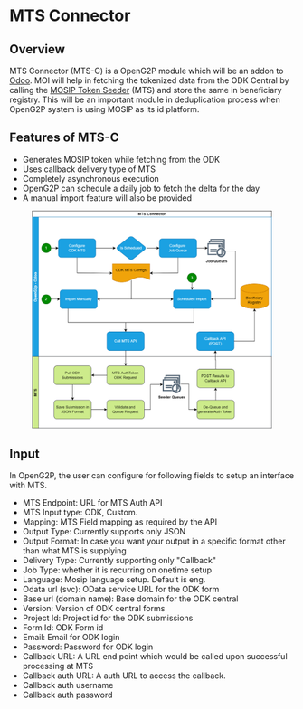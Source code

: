 # MTS Connector

## Overview

MTS Connector (MTS-C) is a OpenG2P module which will be an addon to [Odoo](https://www.odoo.com/). MOI will help in fetching the tokenized data from the ODK Central by calling the [MOSIP Token Seeder](mosip-token-seeder.md) (MTS) and store the same in beneficiary registry. This will be an important module in deduplication process when OpenG2P system is using MOSIP as its id platform.

## Features of MTS-C

* Generates MOSIP token while fetching from the ODK
* Uses callback delivery type of MTS
* Completely asynchronous execution
* OpenG2P can schedule a daily job to fetch the delta for the day
* A manual import feature will also be provided

<figure><img src=".gitbook/assets/mosip-token-seeder-connector.png" alt=""><figcaption></figcaption></figure>

## Input

In OpenG2P, the user can configure for following fields to setup an interface with MTS.

* MTS Endpoint: URL for MTS Auth API
* MTS Input type: ODK, Custom.&#x20;
* Mapping: MTS Field mapping as required by the API
* Output Type: Currently supports only JSON
* Output Format: In case you want your output in a specific format other than what MTS is supplying
* Delivery Type: Currently supporting only "Callback"&#x20;
* Job Type: whether it is recurring on onetime setup
* Language: Mosip language setup. Default is eng.
* Odata url (svc): OData service URL for the ODK form
* Base url (domain name): Base domain for the ODK central
* Version: Version of ODK central forms
* Project Id: Project id for the ODK submissions
* Form Id: ODK Form id
* Email: Email for ODK login
* Password: Password for ODK login
* Callback URL: A URL end point which would be called upon successful processing at MTS
* Callback auth URL: A auth URL to access the callback.
* Callback auth username
* Callback auth password

